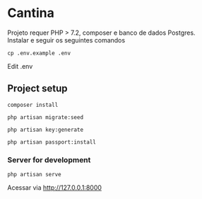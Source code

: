 # Cantina
Projeto requer PHP > 7.2, composer e banco de dados Postgres.  
Instalar e seguir os seguintes comandos

```
cp .env.example .env
```
Edit .env

## Project setup
```
composer install
```

```
php artisan migrate:seed
```

```
php artisan key:generate
```

```
php artisan passport:install
```

### Server for development
```
php artisan serve
```

Acessar via http://127.0.0.1:8000